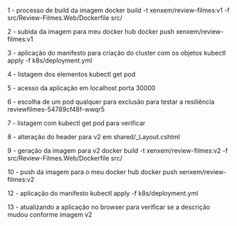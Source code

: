 1 - processo de build da imagem
docker build -t xenxem/review-filmes:v1 -f src/Review-Filmes.Web/Dockerfile src/

2 - subida da imagem para meu docker hub
docker push xenxem/review-filmes:v1

3 - aplicação do manifesto para criação do cluster com os objetos
kubectl apply -f k8s/deployment.yml

4 - listagem dos elementos
kubectl get pod

5 - acesso da aplicação em localhost porta 30000

6 - escolha de um pod qualquer para exclusão para testar a resiliência
reviewfilmes-54789cf48f-wwqr5

7 - listagem com kubectl get pod para verificar

8 - alteração do header para v2 em shared/\_Layout.cshtml

9 - geração da imagem para v2
docker build -t xenxem/review-filmes:v2 -f src/Review-Filmes.Web/Dockerfile src/

10 - push da imagem para o meu docker hub
docker push xenxem/review-filmes:v2

12 - aplicação do manifesto
kubectl apply -f k8s/deployment.yml

13 - atualizando a aplicação no browser para verificar se a descrição mudou conforme imagem v2
